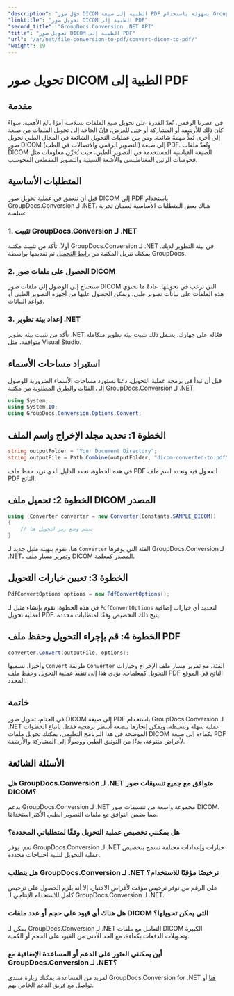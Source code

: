 ```yaml
---
"description": "حوّل صور DICOM الطبية إلى صيغة PDF بسهولة باستخدام GroupDocs.Conversion لـ .NET. حل تحويل مرن وفعال وقابل للتخصيص."
"linktitle": "تحويل صور DICOM الطبية إلى PDF"
"second_title": "GroupDocs.Conversion .NET API"
"title": "تحويل صور DICOM الطبية إلى PDF"
"url": "/ar/net/file-conversion-to-pdf/convert-dicom-to-pdf/"
"weight": 19
---
```


# تحويل صور DICOM الطبية إلى PDF

## مقدمة
في عصرنا الرقمي، تُعدّ القدرة على تحويل صيغ الملفات بسلاسة أمرًا بالغ الأهمية. سواءً كان ذلك للأرشفة أو المشاركة أو حتى للعرض، فإنّ الحاجة إلى تحويل الملفات من صيغة إلى أخرى تُعدُّ مهمةً شائعة. ومن بين عمليات التحويل الشائعة في المجال الطبي تحويل صور DICOM (التصوير الرقمي والاتصالات في الطب) إلى صيغة PDF. وتُعدّ ملفات DICOM الصيغة القياسية المستخدمة في التصوير الطبي، حيث تُخزّن معلومات مثل فحوصات الرنين المغناطيسي والأشعة السينية والتصوير المقطعي المحوسب.
## المتطلبات الأساسية
قبل أن نتعمق في عملية تحويل صور DICOM إلى PDF باستخدام GroupDocs.Conversion لـ .NET، هناك بعض المتطلبات الأساسية لضمان تجربة سلسة:
### 1. تثبيت GroupDocs.Conversion لـ .NET
أولاً، تأكد من تثبيت مكتبة GroupDocs.Conversion لـ .NET في بيئة التطوير لديك. يمكنك تنزيل المكتبة من [رابط التحميل](https://releases.groupdocs.com/conversion/net/) تم تقديمها بواسطة GroupDocs.
### 2. الحصول على ملفات صور DICOM
ستحتاج إلى الوصول إلى ملفات صور DICOM التي ترغب في تحويلها. عادةً ما تحتوي هذه الملفات على بيانات تصوير طبي، ويمكن الحصول عليها من أجهزة التصوير الطبي أو قواعد البيانات.
### 3. إعداد بيئة تطوير .NET
تأكد من تثبيت بيئة تطوير .NET فعّالة على جهازك. يشمل ذلك تثبيت بيئة تطوير متكاملة متوافقة، مثل Visual Studio.

## استيراد مساحات الأسماء
قبل أن نبدأ في برمجة عملية التحويل، دعنا نستورد مساحات الأسماء الضرورية للوصول إلى الفئات والطرق المطلوبة من مكتبة GroupDocs.Conversion لـ .NET.
```csharp
using System;
using System.IO;
using GroupDocs.Conversion.Options.Convert;
```
## الخطوة 1: تحديد مجلد الإخراج واسم الملف
```csharp
string outputFolder = "Your Document Directory";
string outputFile = Path.Combine(outputFolder, "dicom-converted-to.pdf");
```
في هذه الخطوة، نحدد الدليل الذي نريد حفظ ملف PDF المحول فيه ونحدد اسم ملف PDF الناتج.
## الخطوة 2: تحميل ملف DICOM المصدر
```csharp
using (Converter converter = new Converter(Constants.SAMPLE_DICOM))
{
    // سيتم وضع رمز التحويل هنا
}
```
هنا، نقوم بتهيئة مثيل جديد لـ `Converter` الفئة التي يوفرها GroupDocs.Conversion لـ .NET، وتمرير مسار ملف DICOM المصدر كمعلمة.
## الخطوة 3: تعيين خيارات التحويل
```csharp
PdfConvertOptions options = new PdfConvertOptions();
```
في هذه الخطوة، نقوم بإنشاء مثيل لـ `PdfConvertOptions` لتحديد أي خيارات إضافية لعملية تحويل PDF. يتيح ذلك التخصيص وفقًا لمتطلبات محددة.
## الخطوة 4: قم بإجراء التحويل وحفظ ملف PDF
```csharp
converter.Convert(outputFile, options);
```
وأخيرا، نسميها `Convert` طريقة `Converter` الفئة، مع تمرير مسار ملف الإخراج وخيارات التحويل كمعلمات. يؤدي هذا إلى تنفيذ عملية التحويل وحفظ ملف PDF الناتج في الموقع المحدد.

## خاتمة
في الختام، تحويل صور DICOM إلى صيغة PDF باستخدام GroupDocs.Conversion لـ .NET عملية سهلة وبسيطة، ويمكن إنجازها ببضعة أسطر برمجية فقط. باتباع الخطوات الموضحة في هذا البرنامج التعليمي، يمكنك تحويل ملفات DICOM بكفاءة إلى صيغة PDF لأغراض متنوعة، بدءًا من التوثيق الطبي ووصولًا إلى المشاركة والأرشفة.
## الأسئلة الشائعة
### هل GroupDocs.Conversion لـ .NET متوافق مع جميع تنسيقات صور DICOM؟
يدعم GroupDocs.Conversion لـ .NET مجموعة واسعة من تنسيقات صور DICOM، مما يضمن التوافق مع ملفات التصوير الطبي الأكثر استخدامًا.
### هل يمكنني تخصيص عملية التحويل وفقًا لمتطلباتي المحددة؟
نعم، يوفر GroupDocs.Conversion لـ .NET خيارات وإعدادات مختلفة تسمح بتخصيص عملية التحويل لتلبية احتياجات محددة.
### هل يتطلب GroupDocs.Conversion لـ .NET ترخيصًا مؤقتًا للاستخدام؟
على الرغم من توفر ترخيص مؤقت لأغراض الاختبار، إلا أنه يلزم الحصول على ترخيص كامل للاستخدام الإنتاجي لـ GroupDocs.Conversion لـ .NET.
### هل هناك أي قيود على حجم أو عدد ملفات DICOM التي يمكن تحويلها؟
يمكن لـ GroupDocs.Conversion لـ .NET التعامل مع ملفات DICOM الكبيرة وتحويلات الدفعات بكفاءة، مع الحد الأدنى من القيود على الحجم أو الكمية.
### أين يمكنني العثور على الدعم أو المساعدة الإضافية مع GroupDocs.Conversion لـ .NET؟
لمزيد من المساعدة، يمكنك زيارة منتدى GroupDocs.Conversion for .NET [هنا](https://forum.groupdocs.com/c/conversion/11) أو تواصل مع فريق الدعم الخاص بهم.
